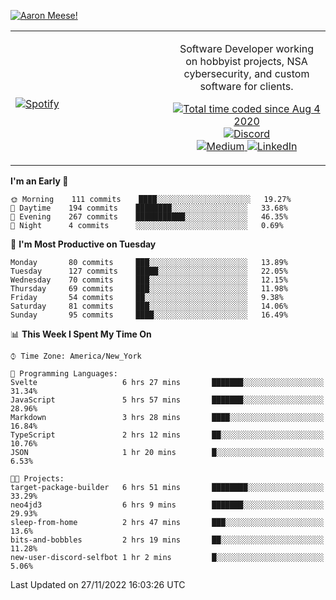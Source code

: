 [![Aaron Meese!](https://user-images.githubusercontent.com/17814535/88975338-a2aabf00-d27f-11ea-963f-8a19608716b4.png)](https://github.com/ajmeese7/readme-ascii "README ASCII")

<!-- Modified from project here: https://github.com/novatorem/novatorem -->
<table width="100%">
  <tr>
  <td width="50%">

&nbsp; <br> [![Spotify](https://ajmeese7.vercel.app/api/spotify)](https://open.spotify.com/user/ajmeese)

  </td>
  <td width="50%">
    <p align="center">
    Software Developer working on hobbyist projects, NSA cybersecurity, and custom software for clients.
    </p>
    <p align="center">
      <a href="https://wakatime.com/@f726891d-3b02-46cd-9b60-e8c59f9e2b14">
        <img src="https://wakatime.com/badge/user/f726891d-3b02-46cd-9b60-e8c59f9e2b14.svg" alt="Total time coded since Aug 4 2020" title="WakaTime" />
      </a>
      <a href="http://link.aaronmeese.com/discord">
        <img src="https://img.shields.io/badge/discord-ajmeese7%234835-369?style=flat-square&logo=discord&logoColor=white&color=purple" alt="Discord" title="Discord">
      </a>
      <br />
      <a href="https://link.aaronmeese.com/medium">
        <img src="https://img.shields.io/badge/medium-ajmeese7-1DB954?style=flat-square&logo=medium&logoColor=white" alt="Medium" title="Medium">
      </a>
      <a href="https://link.aaronmeese.com/linkedin">
        <img src="https://img.shields.io/badge/linkedIn-aaronmeese-1DB954?style=flat-square&logo=linkedin&logoColor=white&color=blue" alt="LinkedIn" title="LinkedIn">
      </a>
    </p>
  </td>

</table>

[//]: <> (The `&nbsp;` is to have Aphelion take up more space)

<!--START_SECTION:waka-->
**I'm an Early 🐤** 

```text
🌞 Morning    111 commits    ████░░░░░░░░░░░░░░░░░░░░░   19.27% 
🌆 Daytime    194 commits    ████████░░░░░░░░░░░░░░░░░   33.68% 
🌃 Evening    267 commits    ███████████░░░░░░░░░░░░░░   46.35% 
🌙 Night      4 commits      ░░░░░░░░░░░░░░░░░░░░░░░░░   0.69%

```
📅 **I'm Most Productive on Tuesday** 

```text
Monday       80 commits     ███░░░░░░░░░░░░░░░░░░░░░░   13.89% 
Tuesday      127 commits    █████░░░░░░░░░░░░░░░░░░░░   22.05% 
Wednesday    70 commits     ███░░░░░░░░░░░░░░░░░░░░░░   12.15% 
Thursday     69 commits     ███░░░░░░░░░░░░░░░░░░░░░░   11.98% 
Friday       54 commits     ██░░░░░░░░░░░░░░░░░░░░░░░   9.38% 
Saturday     81 commits     ███░░░░░░░░░░░░░░░░░░░░░░   14.06% 
Sunday       95 commits     ████░░░░░░░░░░░░░░░░░░░░░   16.49%

```


📊 **This Week I Spent My Time On** 

```text
⌚︎ Time Zone: America/New_York

💬 Programming Languages: 
Svelte                   6 hrs 27 mins       ███████░░░░░░░░░░░░░░░░░░   31.34% 
JavaScript               5 hrs 57 mins       ███████░░░░░░░░░░░░░░░░░░   28.96% 
Markdown                 3 hrs 28 mins       ████░░░░░░░░░░░░░░░░░░░░░   16.84% 
TypeScript               2 hrs 12 mins       ██░░░░░░░░░░░░░░░░░░░░░░░   10.76% 
JSON                     1 hr 20 mins        █░░░░░░░░░░░░░░░░░░░░░░░░   6.53%

🐱‍💻 Projects: 
target-package-builder   6 hrs 51 mins       ████████░░░░░░░░░░░░░░░░░   33.29% 
neo4jd3                  6 hrs 9 mins        ███████░░░░░░░░░░░░░░░░░░   29.93% 
sleep-from-home          2 hrs 47 mins       ███░░░░░░░░░░░░░░░░░░░░░░   13.6% 
bits-and-bobbles         2 hrs 19 mins       ██░░░░░░░░░░░░░░░░░░░░░░░   11.28% 
new-user-discord-selfbot 1 hr 2 mins         █░░░░░░░░░░░░░░░░░░░░░░░░   5.06%

```


 Last Updated on 27/11/2022 16:03:26 UTC
<!--END_SECTION:waka-->

